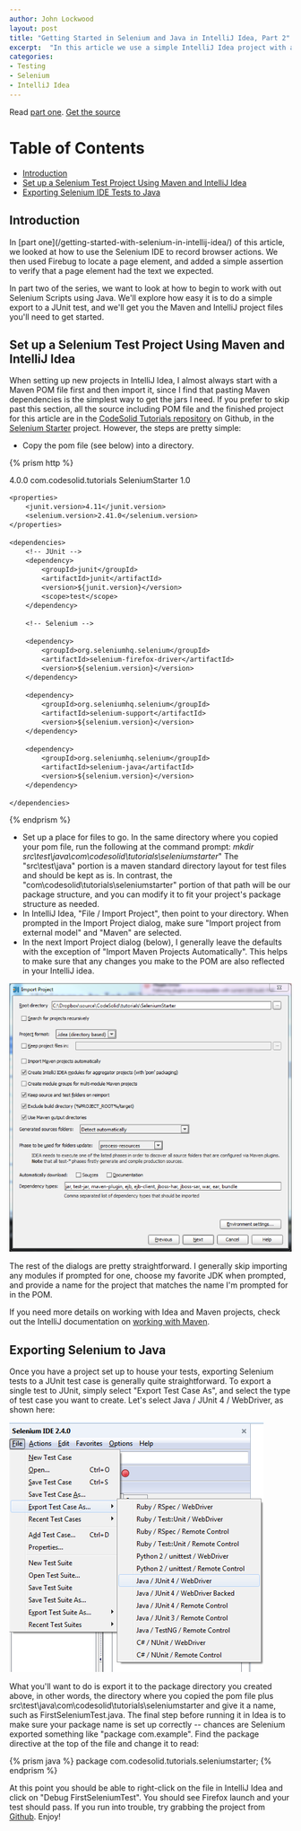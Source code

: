 ```yaml
---
author: John Lockwood
layout: post
title: "Getting Started in Selenium and Java in IntelliJ Idea, Part 2" 
excerpt:  "In this article we use a simple IntelliJ Idea project with a corresponding Maven POM file to serve as a home for our Selenium tests, and export a simple Selenium Script from Selenium IDE to Java."
categories:
- Testing
- Selenium
- IntelliJ Idea
---
```


Read [part one](/getting-started-with-selenium-in-intellij-idea/).
[Get the source](https://github.com/CodeSolid/tutorials/tree/master/SeleniumStarter)

<div id="table_of_contents">
<h1>Table of Contents</h1>
<ul>
<li><a href="#Introduction">Introduction</a></li>
<li><a href="#SimpleSeleniumTestcase">Set up a Selenium Test Project Using Maven and IntelliJ Idea</a></li>
<li><a href="#ExportingSeleniumToJava">Exporting Selenium IDE Tests to Java</a></li>
</ul>
</div>

<h2><a id="Introduction">Introduction</a></h2>
In [part one](/getting-started-with-selenium-in-intellij-idea/) of this article, we looked at how to use the Selenium IDE to record browser actions.
We then used Firebug to locate a page element, and added a simple assertion to verify that a page element had the text we expected.

In part two of the series, we want to look at how to begin to work with out Selenium Scripts using Java.  We'll explore how easy it is to do a simple
export to a JUnit test, and we'll get you the Maven and IntelliJ project files you'll need to get started.

<h2><a id="SimpleSeleniumTestcase">Set up a Selenium Test Project Using Maven and IntelliJ Idea</a></h2>

When setting up new projects in IntelliJ Idea, I almost always start with a Maven POM file first and then import it, since I find that pasting Maven
dependencies is the simplest way to get the jars I need. If you prefer to skip past this section, all the source including POM file and the finished project for this article are in the [CodeSolid Tutorials repository](https://github.com/CodeSolid/tutorials) on Github, in the [Selenium Starter](https://github.com/CodeSolid/tutorials/tree/master/SeleniumStarter) project.  However, the steps are pretty simple:

* Copy the pom file (see below) into a directory.

{% prism http %}
<?xml version="1.0" encoding="UTF-8"?>
<project xmlns="http://maven.apache.org/POM/4.0.0"
         xmlns:xsi="http://www.w3.org/2001/XMLSchema-instance"
         xsi:schemaLocation="http://maven.apache.org/POM/4.0.0 http://maven.apache.org/xsd/maven-4.0.0.xsd">
    <modelVersion>4.0.0</modelVersion>
    <groupId>com.codesolid.tutorials</groupId>
    <artifactId>SeleniumStarter</artifactId>
    <version>1.0</version>

    <properties>
        <junit.version>4.11</junit.version>
        <selenium.version>2.41.0</selenium.version>
    </properties>

    <dependencies>
        <!-- JUnit -->         
        <dependency>
            <groupId>junit</groupId>
            <artifactId>junit</artifactId>
            <version>${junit.version}</version>
            <scope>test</scope>
        </dependency>

        <!-- Selenium -->

        <dependency>
            <groupId>org.seleniumhq.selenium</groupId>
            <artifactId>selenium-firefox-driver</artifactId>
            <version>${selenium.version}</version>
        </dependency>

        <dependency>
            <groupId>org.seleniumhq.selenium</groupId>
            <artifactId>selenium-support</artifactId>
            <version>${selenium.version}</version>
        </dependency>

        <dependency>
            <groupId>org.seleniumhq.selenium</groupId>
            <artifactId>selenium-java</artifactId>
            <version>${selenium.version}</version>
        </dependency>

    </dependencies>

</project>
{% endprism %}


* Set up a place for files to go.  In the same directory where you copied your pom file, run the following at the command prompt: _mkdir src\test\java\com\codesolid\tutorials\seleniumstarter_" The "src\test\java" portion is a maven standard directory layout for test files and should
be kept as is.  In contrast, the "com\codesolid\tutorials\seleniumstarter" portion of that path will be our package structure, and you can modify 
it to fit your project's package structure as needed.
* In IntelliJ Idea, "File / Import Project", then point to your directory.  When prompted in the Import Project dialog, make sure "Import project from external
model" and "Maven" are selected.
* In the next Import Project dialog (below), I generally leave the defaults with the exception of "Import Maven Projects Automatically".  This helps to make sure that any changes you make to the POM are also reflected in your IntelliJ idea.

!["Import Maven Project"](/images/20140606/ImportMaven.png)

The rest of the dialogs are pretty straightforward.  I generally skip importing any modules if prompted for one, choose my favorite JDK when prompted,
and provide a name for the project that matches the name I'm prompted for in the POM.

If you need more details on working with Idea and Maven projects, check out the IntelliJ documentation on [working with Maven](http://wiki.jetbrains.net/intellij/Creating_and_importing_Maven_projects).

<h2><a id="ExportingSeleniumToJava">Exporting Selenium to Java</a></h2>

Once you have a project set up to house your tests, exporting Selenium tests to a JUnit test case is generally quite straightforward. To export a single test to JUnit, simply select "Export Test Case As", and select the type of test case you want to create.  Let's select Java / JUnit 4 / WebDriver, as shown here:

!["Export Java JUnit4 WebDriver Test"](/images/20140606/ExportJUnitTestcase.png)

What you'll want to do is export it to the package directory you created above, in other words, the directory where you copied the pom file plus  src\test\java\com\codesolid\tutorials\seleniumstarter and give it a name, such as FirstSeleniumTest.java.  The final step before running it in Idea is to make sure
your package name is set up correctly -- chances are Selenium exported something like "package com.example".  Find the package directive at the top of the file
and change it to read:  

{% prism  java %}
package com.codesolid.tutorials.seleniumstarter;
{% endprism %}

At this point you should be able to right-click on the file in IntelliJ Idea and click on "Debug FirstSeleniumTest".  You should see Firefox launch and your test should pass.  If you run into trouble, try grabbing the project from [Github](https://github.com/CodeSolid/tutorials/tree/master/SeleniumStarter).  Enjoy!
